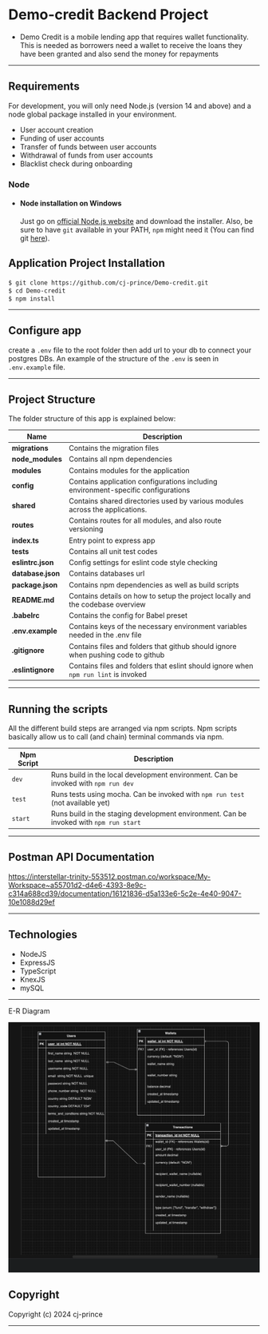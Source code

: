 # Demo-credit Backend Project

- Demo Credit is a mobile lending app that requires wallet functionality. This is needed as borrowers need a wallet to receive the loans they have been granted and also send the money for repayments

---

## Requirements

For development, you will only need Node.js (version 14 and above) and a node global package installed in your environment.

- User account creation
- Funding of user accounts
- Transfer of funds between user accounts
- Withdrawal of funds from user accounts
- Blacklist check during onboarding

### Node

- #### Node installation on Windows

    Just go on [official Node.js website](https://nodejs.org/) and download the installer.
    Also, be sure to have `git` available in your PATH, `npm` might need it (You can find git [here](https://git-scm.com/)).


## Application Project Installation

    $ git clone https://github.com/cj-prince/Demo-credit.git
    $ cd Demo-credit
    $ npm install

---

## Configure app

create a  `.env` file to the root folder then add url to your db to connect your postgres DBs. 
An example of the structure of the `.env` is seen in `.env.example` file.

---


## Project Structure
The folder structure of this app is explained below:

| Name | Description |
| ------------------------ | --------------------------------------------------------------------------------------------- |
| **migrations**           | Contains the migration files  |
| **node_modules**         | Contains all  npm dependencies     |
|     **modules**              | Contains modules for the application |
|     **config**           | Contains application configurations including environment-specific configurations 
|     **shared**              | Contains shared directories used by various modules across the applications.|
|     **routes**         | Contains routes for all modules, and also route versioning |
| **index.ts**             | Entry point to express app      |
| **tests**                | Contains all unit test codes                         |
| **eslintrc.json**        | Config settings for eslint code style checking    |
| **database.json**        | Contains databases url            |
| **package.json**         | Contains npm dependencies as well as build scripts  |  
| **README.md**            | Contains details on how to setup the project locally and the codebase overview  | 
| **.babelrc**             | Contains the config for Babel preset | 
| **.env.example**         | Contains keys of the necessary environment variables needed in the .env file  |
| **.gitignore**           | Contains files and folders that github should ignore when pushing code to github  |
| **.eslintignore**        | Contains files and folders that eslint should ignore when `npm run lint` is invoked  |

---

## Running the scripts
All the different build steps are arranged via npm scripts.
Npm scripts basically allow us to call (and chain) terminal commands via npm.

| Npm Script                | Description                                                                                       |
| ------------------------- | ------------------------------------------------------------------------------------------------- |
| `dev`                     | Runs build in the local development environment. Can be invoked with `npm run dev` |
| `test`                    | Runs tests using mocha. Can be invoked with `npm run test`  (not available yet)      |
| `start`                   | Runs build in the staging development environment. Can be invoked with `npm run start`                      |

---
## Postman API Documentation
https://interstellar-trinity-553512.postman.co/workspace/My-Workspace~a55701d2-d4e6-4393-8e9c-c314a688cd39/documentation/16121836-d5a133e6-5c2e-4e40-9047-10e1088d29ef
___

## Technologies

- NodeJS
- ExpressJS
- TypeScript
- KnexJS
- mySQL

---

E-R Diagram 

![alt text](demo.png)

## Copyright

Copyright (c) 2024 cj-prince

---

